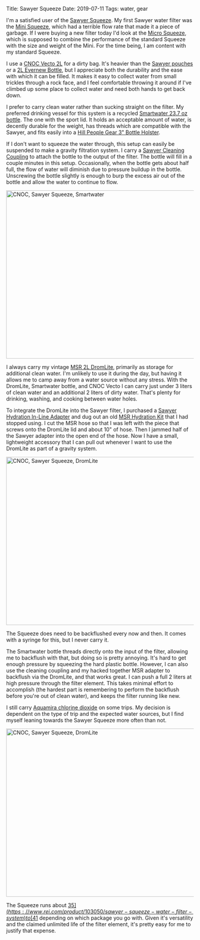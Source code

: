 Title: Sawyer Squeeze
Date: 2019-07-11
Tags: water, gear

I'm a satisfied user of the [Sawyer Squeeze](https://sawyer.com/products/sawyer-squeeze-filter/). My first Sawyer water filter was the [Mini Squeeze](https://sawyer.com/products/mini-filter/), which had a terrible flow rate that made it a piece of garbage. If I were buying a new filter today I'd look at the [Micro Squeeze](https://sawyer.com/products/sawyer-micro-squeeze-water-filtration-system/), which is supposed to combine the performance of the standard Squeeze with the size and weight of the Mini. For the time being, I am content with my standard Squeeze.

I use a [CNOC Vecto 2L](https://cnocoutdoors.com/collections/all/products/2019-vecto-2l-28mm) for a dirty bag. It's heavier than the [Sawyer pouches](https://sawyer.com/products/sawyer-64-oz-squeezable-pouch-set-2-2/) or a [2L Evernew Bottle](http://evernew-global.com/products/waterstorage/eby208.html), but I appreciate both the durability and the ease with which it can be filled. It makes it easy to collect water from small trickles through a rock face, and I feel comfortable throwing it around if I've climbed up some place to collect water and need both hands to get back down.

I prefer to carry clean water rather than sucking straight on the filter. My preferred drinking vessel for this system is a recycled [Smartwater 23.7 oz bottle](https://www.drinksmartwater.com/products/smartwater). The one with the sport lid. It holds an acceptable amount of water, is decently durable for the weight, has threads which are compatible with the Sawyer, and fits easily into a [Hill People Gear 3" Bottle Holster](http://hillpeoplegear.com/Products/CategoryID/7/ProductID/27).

If I don't want to squeeze the water through, this setup can easily be suspended to make a gravity filtration system. I carry a [Sawyer Cleaning Coupling](https://sawyer.com/products/sawyer-cleaning-coupling/) to attach the bottle to the output of the filter. The bottle will fill in a couple minutes in this setup. Occasionally, when the bottle gets about half full, the flow of water will diminish due to pressure buildup in the bottle. Unscrewing the bottle slightly is enough to burp the excess air out of the bottle and allow the water to continue to flow.

<a href="https://www.flickr.com/photos/pigmonkey/48261989426/in/dateposted/" title="CNOC, Sawyer Squeeze, Smartwater"><img src="https://live.staticflickr.com/65535/48261989426_8ebc9b74de_c.jpg" width="800" height="450" alt="CNOC, Sawyer Squeeze, Smartwater"></a>

I always carry my vintage [MSR 2L DromLite](https://www.msrgear.com/water/water-storage/dromlite-bags), primarily as storage for additional clean water. I'm unlikely to use it during the day, but having it allows me to camp away from a water source without any stress. With the DromLite, Smartwater bottle, and CNOC Vecto I can carry just under 3 liters of clean water and an additional 2 liters of dirty water. That's plenty for drinking, washing, and cooking between water holes.

To integrate the DromLite into the Sawyer filter, I purchased a [Sawyer Hydration In-Line Adapter](https://sawyer.com/products/sawyer-inline-hydration-pack-adapters/) and dug out an old [MSR Hydration Kit](https://www.msrgear.com/water/hydration-kit) that I had stopped using. I cut the MSR hose so that I was left with the piece that screws onto the DromLite lid and about 10" of hose. Then I jammed half of the Sawyer adapter into the open end of the hose. Now I have a small, lightweight accessory that I can pull out whenever I want to use the DromLite as part of a gravity system.

<a href="https://www.flickr.com/photos/pigmonkey/48261993931/in/dateposted/" title="CNOC, Sawyer Squeeze, DromLite"><img src="https://live.staticflickr.com/65535/48261993931_049a62f0f1_c.jpg" width="800" height="450" alt="CNOC, Sawyer Squeeze, DromLite"></a>

The Squeeze does need to be backflushed every now and then. It comes with a syringe for this, but I never carry it.

The Smartwater bottle threads directly onto the input of the filter, allowing me to backflush with that, but doing so is pretty annoying. It's hard to get enough pressure by squeezing the hard plastic bottle. However, I can also use the cleaning coupling and my hacked together MSR adapter to backflush via the DromLite, and that works great. I can push a full 2 liters at high pressure through the filter element. This takes minimal effort to accomplish (the hardest part is remembering to perform the backflush before you're out of clean water), and keeps the filter running like new.

I still carry [Aquamira chlorine dioxide](https://www.aquamira.com/products/treatment/) on some trips. My decision is dependent on the type of trip and the expected water sources, but I find myself leaning towards the Sawyer Squeeze more often than not.

<a href="https://www.flickr.com/photos/pigmonkey/48262061477/in/dateposted/" title="CNOC, Sawyer Squeeze, DromLite"><img src="https://live.staticflickr.com/65535/48262061477_510e1ed3fb_c.jpg" width="800" height="450" alt="CNOC, Sawyer Squeeze, DromLite"></a>

The Squeeze runs about [$35](https://www.rei.com/product/103050/sawyer-squeeze-water-filter-system) to [$41](https://www.rei.com/product/103071/sawyer-squeeze-water-filter-plus) depending on which package you go with. Given it's versatility and the claimed unlimited life of the filter element, it's pretty easy for me to justify that expense.
